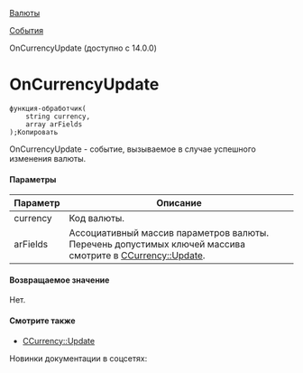 [Валюты](/api_help/currency/index.php)

[События](/api_help/currency/events/index.php)

OnCurrencyUpdate (доступно с 14.0.0)

OnCurrencyUpdate
================

```
функция-обработчик(
	string currency,
	array arFields
);Копировать
```

OnCurrencyUpdate - событие, вызываемое в случае успешного изменения валюты.

#### Параметры

| Параметр | Описание |
| --- | --- |
| currency | Код валюты. |
| arFields | Ассоциативный массив параметров валюты. Перечень допустимых ключей массива смотрите в [CCurrency::Update](/api_help/currency/developer/ccurrency/ccurrency__update.16586d51.php). |

#### Возвращаемое значение

Нет.

#### Смотрите также

* [CCurrency::Update](/api_help/currency/developer/ccurrency/ccurrency__update.16586d51.php)

Новинки документации в соцсетях: